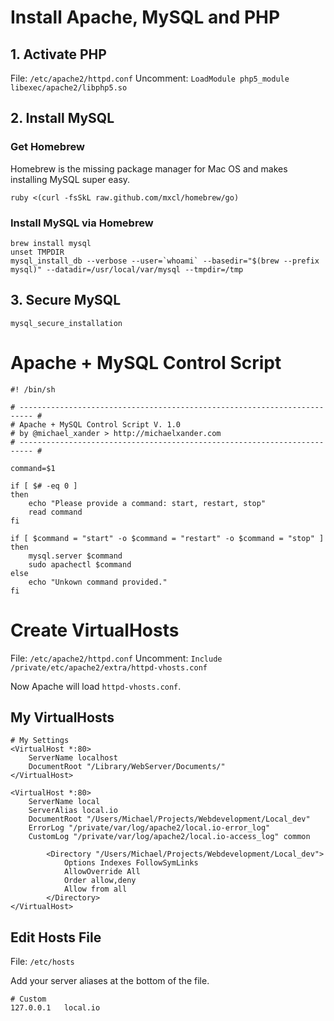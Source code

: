 # Install Apache, MySQL and PHP

## 1. Activate PHP

File: `/etc/apache2/httpd.conf`
Uncomment: `LoadModule php5_module libexec/apache2/libphp5.so`

## 2. Install MySQL

### Get Homebrew

Homebrew is the missing package manager for Mac OS and makes installing MySQL super easy.

```
ruby <(curl -fsSkL raw.github.com/mxcl/homebrew/go)
```

### Install MySQL via Homebrew

```
brew install mysql
unset TMPDIR
mysql_install_db --verbose --user=`whoami` --basedir="$(brew --prefix mysql)" --datadir=/usr/local/var/mysql --tmpdir=/tmp
```

## 3. Secure MySQL

```
mysql_secure_installation
```


# Apache + MySQL Control Script

```
#! /bin/sh

# ------------------------------------------------------------------------- #
# Apache + MySQL Control Script V. 1.0
# by @michael_xander > http://michaelxander.com
# ------------------------------------------------------------------------- #

command=$1

if [ $# -eq 0 ]
then
    echo "Please provide a command: start, restart, stop"
    read command
fi

if [ $command = "start" -o $command = "restart" -o $command = "stop" ]
then
    mysql.server $command
    sudo apachectl $command
else
    echo "Unkown command provided."
fi
```


# Create VirtualHosts

File: `/etc/apache2/httpd.conf`
Uncomment: `Include /private/etc/apache2/extra/httpd-vhosts.conf`

Now Apache will load `httpd-vhosts.conf`.

## My VirtualHosts

```
# My Settings
<VirtualHost *:80>
    ServerName localhost
    DocumentRoot "/Library/WebServer/Documents/"
</VirtualHost>

<VirtualHost *:80>
    ServerName local
    ServerAlias local.io
    DocumentRoot "/Users/Michael/Projects/Webdevelopment/Local_dev"
    ErrorLog "/private/var/log/apache2/local.io-error_log"
    CustomLog "/private/var/log/apache2/local.io-access_log" common

        <Directory "/Users/Michael/Projects/Webdevelopment/Local_dev">
            Options Indexes FollowSymLinks
            AllowOverride All
            Order allow,deny
            Allow from all
        </Directory>
</VirtualHost>
```

## Edit Hosts File

File: `/etc/hosts`

Add your server aliases at the bottom of the file.

```
# Custom
127.0.0.1	local.io
```